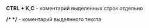 __CTRL + K,C__ - коментарий выделенных строк отдельно 

__/* */__  - коментарий выделнного текста 

